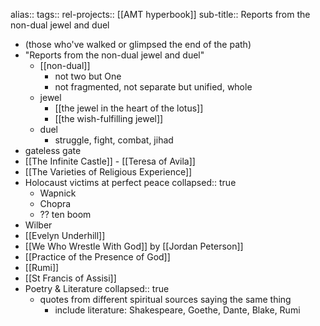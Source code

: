alias::
tags::
rel-projects:: [[AMT hyperbook]]
sub-title:: Reports from the non-dual jewel and duel

- (those who've walked or glimpsed the end of the path)
- "Reports from the non-dual jewel and duel"
	- [[non-dual]]
		- not two but One
		- not fragmented, not separate but unified, whole
	- jewel
		- [[the jewel in the heart of the lotus]]
		- [[the wish-fulfilling jewel]]
	- duel
		- struggle, fight, combat, jihad
- gateless gate
- [[The Infinite Castle]] - [[Teresa of Avila]]
- [[The Varieties of Religious Experience]]
- Holocaust victims at perfect peace
  collapsed:: true
	- Wapnick
	- Chopra
	- ?? ten boom
- Wilber
- [[Evelyn Underhill]]
- [[We Who Wrestle With God]] by [[Jordan Peterson]]
- [[Practice of the Presence of God]]
- [[Rumi]]
- [[St Francis of Assisi]]
- Poetry & Literature
  collapsed:: true
	- quotes from different spiritual sources saying the same thing
		- include literature: Shakespeare, Goethe, Dante, Blake, Rumi
